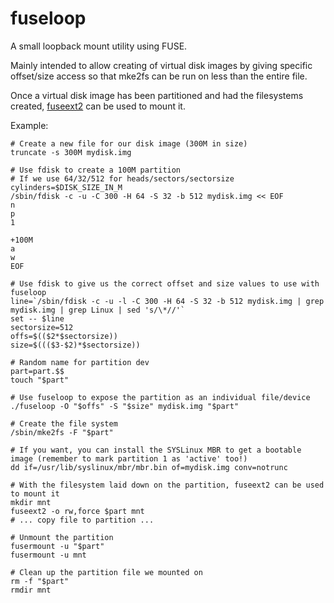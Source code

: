 fuseloop
========

A small loopback mount utility using FUSE.

Mainly intended to allow creating of virtual disk images by giving specific offset/size access so that mke2fs can be run on less than the entire file.

Once a virtual disk image has been partitioned and had the filesystems created, [fuseext2](https://packages.debian.org/bullseye/misc/fuseext2) can be used to mount it.

Example:

    # Create a new file for our disk image (300M in size)
    truncate -s 300M mydisk.img
    
    # Use fdisk to create a 100M partition
    # If we use 64/32/512 for heads/sectors/sectorsize cylinders=$DISK_SIZE_IN_M
    /sbin/fdisk -c -u -C 300 -H 64 -S 32 -b 512 mydisk.img << EOF
    n
    p
    1
    
    +100M
    a
    w
    EOF
    
    # Use fdisk to give us the correct offset and size values to use with fuseloop
    line=`/sbin/fdisk -c -u -l -C 300 -H 64 -S 32 -b 512 mydisk.img | grep mydisk.img | grep Linux | sed 's/\*//'`
    set -- $line
    sectorsize=512
    offs=$(($2*$sectorsize))
    size=$((($3-$2)*$sectorsize))
      
    # Random name for partition dev
    part=part.$$
    touch "$part"
      
    # Use fuseloop to expose the partition as an individual file/device
    ./fuseloop -O "$offs" -S "$size" mydisk.img "$part"
      
    # Create the file system
    /sbin/mke2fs -F "$part"
      
    # If you want, you can install the SYSLinux MBR to get a bootable image (remember to mark partition 1 as 'active' too!)
    dd if=/usr/lib/syslinux/mbr/mbr.bin of=mydisk.img conv=notrunc
    
    # With the filesystem laid down on the partition, fuseext2 can be used to mount it
    mkdir mnt
    fuseext2 -o rw,force $part mnt
    # ... copy file to partition ...
  
    # Unmount the partition
    fusermount -u "$part"
    fusermount -u mnt
      
    # Clean up the partition file we mounted on
    rm -f "$part"
    rmdir mnt
    
  

